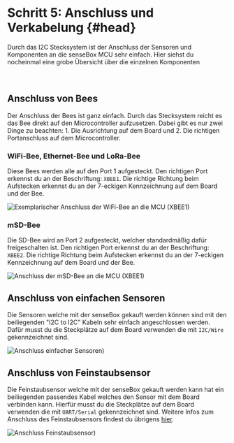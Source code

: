 # Schritt 5: Anschluss und Verkabelung {#head}

<div class="description">Durch das I2C Stecksystem ist der Anschluss der Sensoren und Komponenten an die senseBox MCU sehr einfach. Hier siehst du nocheinmal eine grobe Übersicht über die einzelnen Komponenten</div>

<div class="line">
    <br>
    <br>
</div>

## Anschluss von Bees

Der Anschluss der Bees ist ganz einfach. Durch das Stecksystem reicht es das Bee direkt auf den Microcontroller aufzusetzen. Dabei gibt es nur zwei Dinge zu beachten: 1. Die Ausrichtung auf dem Board und 2. Die richtigen Portanschluss auf dem Microcontroller. 

### WiFi-Bee, Ethernet-Bee und LoRa-Bee
Diese Bees werden alle auf den Port 1 aufgesteckt. Den richtigen Port erkennst du an der Beschriftung: ``XBEE1``. Die richtige Richtung beim Aufstecken erkennst du an der 7-eckigen Kennzeichnung auf dem Board und der Bee.

![Exemplarischer Anschluss der WiFi-Bee an die MCU (XBEE1)](https://raw.githubusercontent.com/sensebox/books-v2/home/pictures/plug-in-components/wifi-anschluss.png?token=AUIA51zxX61VugZlNyZoXgyFAwVXNFxMks5bF7W4wA%3D%3D)

### mSD-Bee
Die SD-Bee wird an Port 2 aufgesteckt, welcher standardmäßig dafür freigeschalten ist. Den richtigen Port erkennst du an der Beschriftung: ``XBEE2``. Die richtige Richtung beim Aufstecken erkennst du an der 7-eckigen Kennzeichnung auf dem Board und der Bee.

![Anschluss der mSD-Bee an die MCU (XBEE1)](https://raw.githubusercontent.com/sensebox/books-v2/home/pictures/plug-in-components/sd-anschluss.png?token=AUIA51fXRQ2rKemNKnRZysGJuU1xO0w0ks5bF7cSwA%3D%3D)

## Anschluss von einfachen Sensoren
Die Sensoren welche mit der senseBox gekauft werden können sind mit den beiliegenden "I2C to I2C" Kabeln sehr einfach angeschlossen werden. Dafür musst du die Steckplätze auf dem Board verwenden die mit ``I2C/Wire`` gekennzeichnet sind.

![Anschluss einfacher Sensoren)](https://raw.githubusercontent.com/sensebox/books-v2/home/pictures/plug-in-components/sensor-anschluss.jpg?token=AUIA52hoBfQdORIsXStJI7Wj0jbFDTKwks5bF7mpwA%3D%3D)

## Anschluss von Feinstaubsensor
Die Feinstaubsensor welche mit der senseBox gekauft werden kann hat ein beiliegenden passendes Kabel welches den Sensor mit dem Board verbinden kann. Hierfür musst du die Steckplätze auf dem Board verwenden die mit ``UART/Serial`` gekennzeichnet sind. Weitere Infos zum Anschluss des Feinstaubsensors findest du übrigens [hier](../komponenten/sensoren/feinstaub.md).

![Anschluss Feinstaubsensor)](https://raw.githubusercontent.com/sensebox/books-v2/home/pictures/plug-in-components/feinstaub-anschluss.jpg?token=AUIA53qcucGufp3F72N-FWsqcYyrJ8yHks5bF7uCwA%3D%3D)

